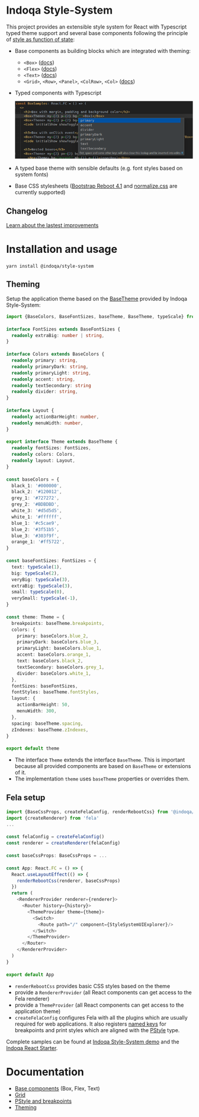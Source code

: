 # Indoqa Style-System
This project provides an extensible style system for React with Typescript typed theme support
and several base components following the principle of [style as function of state](http://fela.js.org/docs/introduction/Principles.html):

* Base components as building blocks which are integrated with theming:
  * `<Box>` ([docs](./docs/base-components.md#Box))
  * `<Flex>` ([docs](./docs/base-components.md#Flex))
  * `<Text>` ([docs](./docs/base-components.md#Text))
  * `<Grid>`, `<Row>`, `<Panel>`, `<ColRow>`, `<Col>` ([docs](./docs/Grid.md))
* Typed components with Typescript

  ![typesafe properties](./docs/typesafe-bg.png)
* A typed base theme with sensible defaults (e.g. font styles based on system fonts)
* Base CSS stylesheets ([Bootstrap Reboot 4.1](https://getbootstrap.com/docs/4.1/content/reboot/)
and [normalize.css](https://necolas.github.io/normalize.css/) are currently supported)

## Changelog
[Learn about the lastest improvements](./CHANGELOG.md)

# Installation and usage
`yarn install @indoqa/style-system`

## Theming
Setup the application theme based on the [BaseTheme](./src/main/theming/baseTheme.ts) provided by Indoqa Style-System:

```typescript
import {BaseColors, BaseFontSizes, baseTheme, BaseTheme, typeScale} from '@indoqa/style-system'

interface FontSizes extends BaseFontSizes {
  readonly extraBig: number | string,
}

interface Colors extends BaseColors {
  readonly primary: string,
  readonly primaryDark: string,
  readonly primaryLight: string,
  readonly accent: string,
  readonly textSecondary: string
  readonly divider: string,
}

interface Layout {
  readonly actionBarHeight: number,
  readonly menuWidth: number,
}

export interface Theme extends BaseTheme {
  readonly fontSizes: FontSizes,
  readonly colors: Colors,
  readonly layout: Layout,
}

const baseColors = {
  black_1: '#000000',
  black_2: '#120012',
  grey_1: '#727272',
  grey_2: '#BDBDBD',
  white_3: '#d5d5d5',
  white_1: '#ffffff',
  blue_1: '#c5cae9',
  blue_2: '#3f51b5',
  blue_3: '#303f9f',
  orange_1: '#ff5722',
}

const baseFontSizes: FontSizes = {
  text: typeScale(1),
  big: typeScale(2),
  veryBig: typeScale(3),
  extraBig: typeScale(3),
  small: typeScale(0),
  verySmall: typeScale(-1),
}

const theme: Theme = {
  breakpoints: baseTheme.breakpoints,
  colors: {
    primary: baseColors.blue_2,
    primaryDark: baseColors.blue_3,
    primaryLight: baseColors.blue_1,
    accent: baseColors.orange_1,
    text: baseColors.black_2,
    textSecondary: baseColors.grey_1,
    divider: baseColors.white_1,
  },
  fontSizes: baseFontSizes,
  fontStyles: baseTheme.fontStyles,
  layout: {
    actionBarHeight: 50,
    menuWidth: 300,
  },
  spacing: baseTheme.spacing,
  zIndexes: baseTheme.zIndexes,
}

export default theme
```

* The interface `Theme` extends the interface `BaseTheme`. This is important because all provided components are based on `BaseTheme`
  or extensions of it.
* The implementation `theme` uses `baseTheme` properties or overrides them.

## Fela setup
```typescript
import {BaseCssProps, createFelaConfig, renderRebootCss} from '@indoqa/style-system'
import {createRenderer} from 'fela'
...

const felaConfig = createFelaConfig()
const renderer = createRenderer(felaConfig)

const baseCssProps: BaseCssProps = ...

const App: React.FC = () => {
  React.useLayoutEffect(() => {
    renderRebootCss(renderer, baseCssProps)
  })
  return (
    <RendererProvider renderer={renderer}>
      <Router history={history}>
        <ThemeProvider theme={theme}>
          <Switch>
            <Route path="/" component={StyleSystemUIExplorer}/>
          </Switch>
        </ThemeProvider>
      </Router>
    </RendererProvider>
  )
}

export default App
```

* `renderRebootCss` provides basic CSS styles based on the theme
* provide a `RendererProvider` (all React components can get access to the Fela renderer)
* provide a `ThemeProvider` (all React components can get access to the application theme)
* `createFelaConfig` configures Fela with all the plugins which are usually
  required for web applications. It also registers
  [named keys](https://github.com/rofrischmann/fela/tree/master/packages/fela-plugin-named-keys)
  for breakpoints and print styles which are aligned with the [PStyle](./docs/pstyle-and-breakpoints.md) type.

Complete samples can be found at [Indoqa Style-System demo](../style-system-demo/) and the [Indoqa React Starter](../react-starter/).

# Documentation
* [Base components](./docs/base-components.md#Box) (Box, Flex, Text)
* [Grid](./docs/grid.md)
* [PStyle and breakpoints](./docs/pstyle-and-breakpoints.md)
* [Theming](./docs/theming.md)

